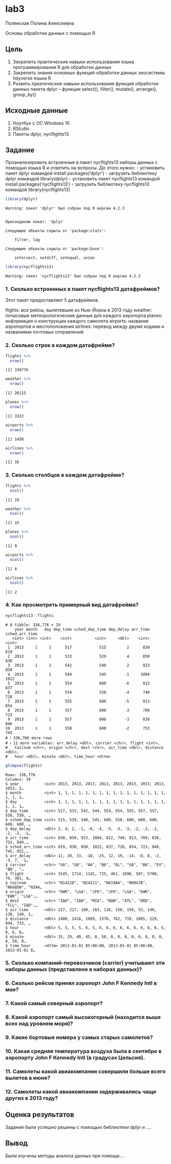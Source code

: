 # lab3
Полянская Полина Алексеевна

Основы обработки данных с помощью R

## Цель

1.  Зекрепить практические навыки использования языка программирования R
    для обработки данных
2.  Закрепить знания основных функций обработки данных экосистемы
    tidyverse языка R
3.  Развить пркатические навыки использования функций обработки данных
    пакета dplyr – функции select(), filter(), mutate(), arrange(),
    group_by()

## Исходные данные

1.  Ноутбук с ОС Windows 10
2.  RStudio
3.  Пакеты dplyr, nycflights13

## Задание

Проанализировать встроенные в пакет nycflights13 наборы данных с помощью
языка R и ответить на вопросы. До этого нужно: - установить пакет dplyr
командой install.packages(‘dplyr’) - загрузить библиотеку dplyr командой
library(dplyr) - установить пакет nycflights13 командой
install.packages(‘nycflights13’) - загрузить библиотеку nycflights13
командой library(nycflights13)

``` r
library(dplyr)
```

    Warning: пакет 'dplyr' был собран под R версии 4.2.3


    Присоединяю пакет: 'dplyr'

    Следующие объекты скрыты от 'package:stats':

        filter, lag

    Следующие объекты скрыты от 'package:base':

        intersect, setdiff, setequal, union

``` r
library(nycflights13)
```

    Warning: пакет 'nycflights13' был собран под R версии 4.2.3

### 1. Сколько встроенных в пакет nycflights13 датафреймов?

Этот пакет предоставляет 5 датафреймов.

flights: все рейсы, вылетевшие из Нью-Йорка в 2013 году weather:
почасовые метеорологические данные для каждого аэропорта planes:
информация о конструкции каждого самолета airports: названия аэропортов
и местоположения airlines: перевод между двумя кодами и названиями
почтовых отправлений

### 2. Сколько строк в каждом датафрейме?

``` r
flights %>%
  nrow()
```

    [1] 336776

``` r
weather %>%
  nrow()
```

    [1] 26115

``` r
planes %>%
  nrow()
```

    [1] 3322

``` r
airports %>%
  nrow()
```

    [1] 1458

``` r
airlines %>% 
  nrow()
```

    [1] 16

### 3. Сколько столбцов в каждом датафрейме?

``` r
flights %>%
  ncol()
```

    [1] 19

``` r
weather %>%
  ncol()
```

    [1] 15

``` r
planes %>%
  ncol()
```

    [1] 9

``` r
airports %>%
  ncol()
```

    [1] 8

``` r
airlines %>% 
  ncol()
```

    [1] 2

### 4. Как просмотреть примерный вид датафрейма?

``` r
nycflights13::flights
```

    # A tibble: 336,776 × 19
        year month   day dep_time sched_dep_time dep_delay arr_time sched_arr_time
       <int> <int> <int>    <int>          <int>     <dbl>    <int>          <int>
     1  2013     1     1      517            515         2      830            819
     2  2013     1     1      533            529         4      850            830
     3  2013     1     1      542            540         2      923            850
     4  2013     1     1      544            545        -1     1004           1022
     5  2013     1     1      554            600        -6      812            837
     6  2013     1     1      554            558        -4      740            728
     7  2013     1     1      555            600        -5      913            854
     8  2013     1     1      557            600        -3      709            723
     9  2013     1     1      557            600        -3      838            846
    10  2013     1     1      558            600        -2      753            745
    # ℹ 336,766 more rows
    # ℹ 11 more variables: arr_delay <dbl>, carrier <chr>, flight <int>,
    #   tailnum <chr>, origin <chr>, dest <chr>, air_time <dbl>, distance <dbl>,
    #   hour <dbl>, minute <dbl>, time_hour <dttm>

``` r
glimpse(flights)
```

    Rows: 336,776
    Columns: 19
    $ year           <int> 2013, 2013, 2013, 2013, 2013, 2013, 2013, 2013, 2013, 2…
    $ month          <int> 1, 1, 1, 1, 1, 1, 1, 1, 1, 1, 1, 1, 1, 1, 1, 1, 1, 1, 1…
    $ day            <int> 1, 1, 1, 1, 1, 1, 1, 1, 1, 1, 1, 1, 1, 1, 1, 1, 1, 1, 1…
    $ dep_time       <int> 517, 533, 542, 544, 554, 554, 555, 557, 557, 558, 558, …
    $ sched_dep_time <int> 515, 529, 540, 545, 600, 558, 600, 600, 600, 600, 600, …
    $ dep_delay      <dbl> 2, 4, 2, -1, -6, -4, -5, -3, -3, -2, -2, -2, -2, -2, -1…
    $ arr_time       <int> 830, 850, 923, 1004, 812, 740, 913, 709, 838, 753, 849,…
    $ sched_arr_time <int> 819, 830, 850, 1022, 837, 728, 854, 723, 846, 745, 851,…
    $ arr_delay      <dbl> 11, 20, 33, -18, -25, 12, 19, -14, -8, 8, -2, -3, 7, -1…
    $ carrier        <chr> "UA", "UA", "AA", "B6", "DL", "UA", "B6", "EV", "B6", "…
    $ flight         <int> 1545, 1714, 1141, 725, 461, 1696, 507, 5708, 79, 301, 4…
    $ tailnum        <chr> "N14228", "N24211", "N619AA", "N804JB", "N668DN", "N394…
    $ origin         <chr> "EWR", "LGA", "JFK", "JFK", "LGA", "EWR", "EWR", "LGA",…
    $ dest           <chr> "IAH", "IAH", "MIA", "BQN", "ATL", "ORD", "FLL", "IAD",…
    $ air_time       <dbl> 227, 227, 160, 183, 116, 150, 158, 53, 140, 138, 149, 1…
    $ distance       <dbl> 1400, 1416, 1089, 1576, 762, 719, 1065, 229, 944, 733, …
    $ hour           <dbl> 5, 5, 5, 5, 6, 5, 6, 6, 6, 6, 6, 6, 6, 6, 6, 5, 6, 6, 6…
    $ minute         <dbl> 15, 29, 40, 45, 0, 58, 0, 0, 0, 0, 0, 0, 0, 0, 0, 59, 0…
    $ time_hour      <dttm> 2013-01-01 05:00:00, 2013-01-01 05:00:00, 2013-01-01 0…

### 5. Сколько компаний-перевозчиков (carrier) учитывают эти наборы данных (представлено в наборах данных)?

### 6. Сколько рейсов принял аэропорт John F Kennedy Intl в мае?

### 7. Какой самый северный аэропорт?

### 8. Какой аэропорт самый высокогорный (находится выше всех над уровнем моря)?

### 9. Какие бортовые номера у самых старых самолетов?

### 10. Какая средняя температура воздуха была в сентябре в аэропорту John F Kennedy Intl (в градусах Цельсия).

### 11. Самолеты какой авиакомпании совершили больше всего вылетов в июне?

### 12. Самолеты какой авиакомпании задерживались чаще других в 2013 году?

## Оценка результатов

Задания были успешно решены с помощью библиотеки dplyr и ….

## Вывод

Были изучены методы анализа данных при помощи….
